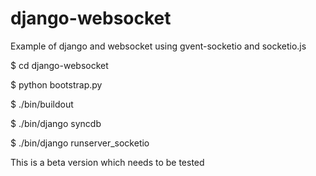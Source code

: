 django-websocket
================

Example of django and websocket using gvent-socketio and socketio.js

$ cd django-websocket

$ python bootstrap.py

$ ./bin/buildout

$ ./bin/django syncdb

$ ./bin/django runserver_socketio

This is a beta version which needs to be tested
